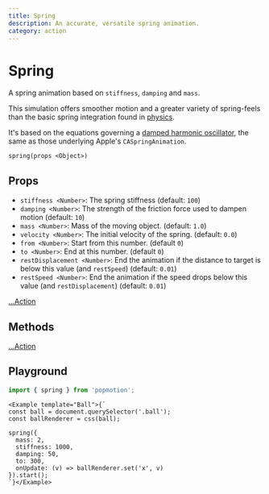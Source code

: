 ```yaml
---
title: Spring
description: An accurate, versatile spring animation.
category: action
---
```


# Spring

A spring animation based on `stiffness`, `damping` and `mass`.

This simulation offers smoother motion and a greater variety of spring-feels than the basic spring integration found in [physics](/api/physics).

It's based on the equations governing a [damped harmonic oscillator](https://en.wikipedia.org/wiki/Harmonic_oscillator#Damped_harmonic_oscillator), the same as those underlying Apple's `CASpringAnimation`.

`spring(props <Object>)`

## Props
- `stiffness <Number>`: The spring stiffness (default: `100`)
- `damping <Number>`: The strength of the friction force used to dampen motion (default: `10`)
- `mass <Number>`: Mass of the moving object. (default: `1.0`)
- `velocity <Number>`: The initial velocity of the spring. (default: `0.0`)
- `from <Number>`: Start from this number. (default `0`)
- `to <Number>`: End at this number. (default `0`)
- `restDisplacement <Number>`: End the animation if the distance to target is below this value (and `restSpeed`) (default: `0.01`)
- `restSpeed <Number>`: End the animation if the speed drops below this value (and `restDisplacement`) (default: `0.01`)

[...Action](/api/action)

## Methods

[...Action](/api/action)

## Playground

```javascript
import { spring } from 'popmotion';
```

```marksy
<Example template="Ball">{`
const ball = document.querySelector('.ball');
const ballRenderer = css(ball);

spring({
  mass: 2,
  stiffness: 1000,
  damping: 50,
  to: 300,
  onUpdate: (v) => ballRenderer.set('x', v)
}).start();
`}</Example>
```
